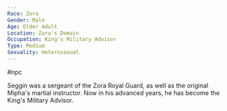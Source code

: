```yaml
---
Race: Zora
Gender: Male
Age: Older Adult
Location: Zora's Domain
Occupation: King's Military Advisor
Type: Medium
Sexuality: Heterosexual
---
```

#npc 

Seggin was a sergeant of the Zora Royal Guard, as well as the original Mipha's martial instructor. Now in his advanced years, he has become the King's Military Advisor.
